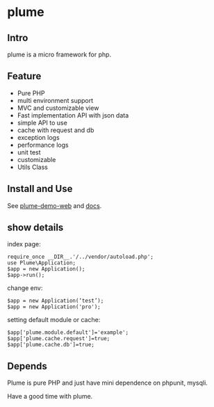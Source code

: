 # plume

## Intro

plume is a micro framework for php.

## Feature

- Pure PHP
- multi environment support
- MVC and customizable view
- Fast implementation API with json data
- simple API to use
- cache with request and db
- exception logs
- performance logs
- unit test
- customizable
- Utils Class

## Install and Use

See [plume-demo-web](https://github.com/plumephp/plume-demo-web) and [docs](https://github.com/plumephp/docs).

## show details
index page:
```
require_once __DIR__.'/../vendor/autoload.php';
use Plume\Application;
$app = new Application();
$app->run();
```
change env:
```
$app = new Application(‘test’);
$app = new Application('pro');
```
setting default module or cache:
```
$app['plume.module.default']='example';
$app['plume.cache.request']=true;
$app['plume.cache.db']=true;
```

## Depends
Plume is pure PHP and just have mini dependence on phpunit, mysqli.

Have a good time with plume.